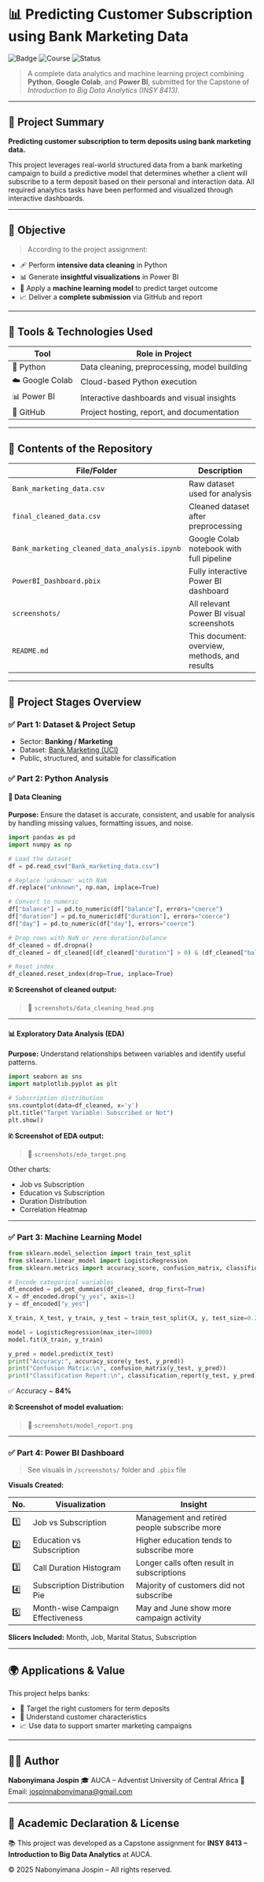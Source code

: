 # 📊 Predicting Customer Subscription using Bank Marketing Data

![Badge](https://img.shields.io/badge/Student-Nabonyimana%20Jospin-009688)
![Course](https://img.shields.io/badge/INSY8413-Intro_to_Big_Data-blue)
![Status](https://img.shields.io/badge/Project-Completed-success)

> A complete data analytics and machine learning project combining **Python**, **Google Colab**, and **Power BI**, submitted for the Capstone of *Introduction to Big Data Analytics (INSY 8413)*.

---

## 🎯 Project Summary

**Predicting customer subscription to term deposits using bank marketing data.**

This project leverages real-world structured data from a bank marketing campaign to build a predictive model that determines whether a client will subscribe to a term deposit based on their personal and interaction data. All required analytics tasks have been performed and visualized through interactive dashboards.

---

## 🧠 Objective

> According to the project assignment:

* 🩹 Perform **intensive data cleaning** in Python
* 📊 Generate **insightful visualizations** in Power BI
* 🤖 Apply a **machine learning model** to predict target outcome
* 📈 Deliver a **complete submission** via GitHub and report

---

## 🧰 Tools & Technologies Used

| Tool            | Role in Project                              |
| --------------- | -------------------------------------------- |
| 🐍 Python       | Data cleaning, preprocessing, model building |
| ☁️ Google Colab | Cloud-based Python execution                 |
| 📊 Power BI     | Interactive dashboards and visual insights   |
| 🧾 GitHub       | Project hosting, report, and documentation   |

---

## 📁 Contents of the Repository

| File/Folder                                  | Description                                   |
| -------------------------------------------- | --------------------------------------------- |
| `Bank_marketing_data.csv`                    | Raw dataset used for analysis                 |
| `final_cleaned_data.csv`                     | Cleaned dataset after preprocessing           |
| `Bank_marketing_cleaned_data_analysis.ipynb` | Google Colab notebook with full pipeline      |
| `PowerBI_Dashboard.pbix`                     | Fully interactive Power BI dashboard          |
| `screenshots/`                               | All relevant Power BI visual screenshots      |
| `README.md`                                  | This document: overview, methods, and results |

---

## 🚀 Project Stages Overview

### ✅ Part 1: Dataset & Project Setup

* Sector: **Banking / Marketing**
* Dataset: [Bank Marketing (UCI)](https://archive.ics.uci.edu/ml/datasets/Bank+Marketing)
* Public, structured, and suitable for classification

### ✅ Part 2: Python Analysis

#### 🔧 Data Cleaning

**Purpose:** Ensure the dataset is accurate, consistent, and usable for analysis by handling missing values, formatting issues, and noise.

```python
import pandas as pd
import numpy as np

# Load the dataset
df = pd.read_csv("Bank_marketing_data.csv")

# Replace 'unknown' with NaN
df.replace("unknown", np.nan, inplace=True)

# Convert to numeric
df["balance"] = pd.to_numeric(df["balance"], errors="coerce")
df["duration"] = pd.to_numeric(df["duration"], errors="coerce")
df["day"] = pd.to_numeric(df["day"], errors="coerce")

# Drop rows with NaN or zero duration/balance
df_cleaned = df.dropna()
df_cleaned = df_cleaned[(df_cleaned["duration"] > 0) & (df_cleaned["balance"] > 0)]

# Reset index
df_cleaned.reset_index(drop=True, inplace=True)
```

**🗈 Screenshot of cleaned output:**

> 📸 `screenshots/data_cleaning_head.png`

---

#### 📊 Exploratory Data Analysis (EDA)

**Purpose:** Understand relationships between variables and identify useful patterns.

```python
import seaborn as sns
import matplotlib.pyplot as plt

# Subscription distribution
sns.countplot(data=df_cleaned, x='y')
plt.title("Target Variable: Subscribed or Not")
plt.show()
```

**🗈 Screenshot of EDA output:**

> 📸 `screenshots/eda_target.png`

Other charts:

* Job vs Subscription
* Education vs Subscription
* Duration Distribution
* Correlation Heatmap

---

### ✅ Part 3: Machine Learning Model

```python
from sklearn.model_selection import train_test_split
from sklearn.linear_model import LogisticRegression
from sklearn.metrics import accuracy_score, confusion_matrix, classification_report

# Encode categorical variables
df_encoded = pd.get_dummies(df_cleaned, drop_first=True)
X = df_encoded.drop("y_yes", axis=1)
y = df_encoded["y_yes"]

X_train, X_test, y_train, y_test = train_test_split(X, y, test_size=0.2, random_state=42)

model = LogisticRegression(max_iter=1000)
model.fit(X_train, y_train)

y_pred = model.predict(X_test)
print("Accuracy:", accuracy_score(y_test, y_pred))
print("Confusion Matrix:\n", confusion_matrix(y_test, y_pred))
print("Classification Report:\n", classification_report(y_test, y_pred))
```

✅ Accuracy \~ **84%**

**🗈 Screenshot of model evaluation:**

> 📸 `screenshots/model_report.png`

---

### ✅ Part 4: Power BI Dashboard

> See visuals in `/screenshots/` folder and `.pbix` file

**Visuals Created:**

| No. | Visualization                     | Insight                                      |
| --- | --------------------------------- | -------------------------------------------- |
| 1️⃣ | Job vs Subscription               | Management and retired people subscribe more |
| 2️⃣ | Education vs Subscription         | Higher education tends to subscribe more     |
| 3️⃣ | Call Duration Histogram           | Longer calls often result in subscriptions   |
| 4️⃣ | Subscription Distribution Pie     | Majority of customers did not subscribe      |
| 5️⃣ | Month-wise Campaign Effectiveness | May and June show more campaign activity     |

**Slicers Included:** Month, Job, Marital Status, Subscription

---

## 🌍 Applications & Value

This project helps banks:

* 🎯 Target the right customers for term deposits
* 🧹 Understand customer characteristics
* 📈 Use data to support smarter marketing campaigns

---

## 👨‍🎓 Author

**Nabonyimana Jospin**
🎓 AUCA – Adventist University of Central Africa
📧 Email: <a href="mailto:jospinnabonyimana@gmail.com">[jospinnabonyimana@gmail.com](mailto:jospinnabonyimana@gmail.com)</a>

---

## 🏁 Academic Declaration & License

📚 This project was developed as a Capstone assignment for **INSY 8413 – Introduction to Big Data Analytics** at AUCA.

© 2025 Nabonyimana Jospin – All rights reserved.

